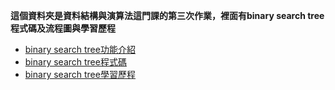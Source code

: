 **這個資料夾是資料結構與演算法這門課的第三次作業，裡面有binary search tree程式碼及流程圖與學習歷程**
* [binary search tree功能介紹](https://github.com/jason880111/My-learning-note/blob/master/HW3/Binary%20search%20tree%20functions.md)
* [binary search tree程式碼](https://github.com/jason880111/My-learning-note/blob/master/HW3/binary_search_tree_06170229.py)
* [binary search tree學習歷程](https://github.com/jason880111/My-learning-note/blob/master/HW3/Binary%20search%20tree%20learning.md)
